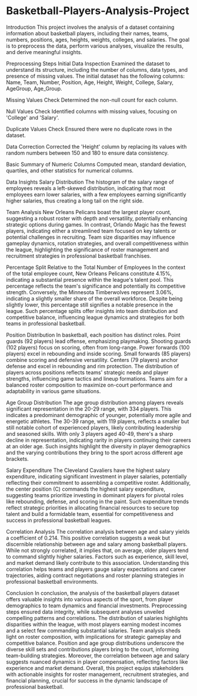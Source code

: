 # Basketball-Players-Analysis-Project
Introduction
This project involves the analysis of a dataset containing information about basketball players, including their names, teams, numbers, positions, ages, heights, weights, colleges, and salaries. The goal is to preprocess the data, perform various analyses, visualize the results, and derive meaningful insights.

Preprocessing Steps
Initial Data Inspection
Examined the dataset to understand its structure, including the number of columns, data types, and presence of missing values. The initial dataset has the following columns: Name, Team, Number, Position, Age, Height, Weight, College, Salary, AgeGroup, Age_Group.

Missing Values Check
Determined the non-null count for each column.

Null Values Check
Identified columns with missing values, focusing on 'College' and 'Salary'.

Duplicate Values Check
Ensured there were no duplicate rows in the dataset.

Data Correction
Corrected the 'Height' column by replacing its values with random numbers between 150 and 180 to ensure data consistency.

Basic Summary of Numeric Columns
Computed mean, standard deviation, quartiles, and other statistics for numerical columns.

Data Insights
Salary Distribution
The histogram of the salary range of employees reveals a left-skewed distribution, indicating that most employees earn lower salaries, with a few employees earning significantly higher salaries, thus creating a long tail on the right side.

Team Analysis
New Orleans Pelicans boast the largest player count, suggesting a robust roster with depth and versatility, potentially enhancing strategic options during games. In contrast, Orlando Magic has the fewest players, indicating either a streamlined team focused on key talents or potential challenges in recruiting. Team size disparities may influence gameplay dynamics, rotation strategies, and overall competitiveness within the league, highlighting the significance of roster management and recruitment strategies in professional basketball franchises.

Percentage Split Relative to the Total Number of Employees
In the context of the total employee count, New Orleans Pelicans constitute 4.15%, indicating a substantial presence within the league's talent pool. This percentage reflects the team's significance and potentially its competitive strength. Conversely, the Minnesota Timberwolves represent 3.06%, indicating a slightly smaller share of the overall workforce. Despite being slightly lower, this percentage still signifies a notable presence in the league. Such percentage splits offer insights into team distribution and competitive balance, influencing league dynamics and strategies for both teams in professional basketball.

Position Distribution
In basketball, each position has distinct roles. Point guards (92 players) lead offense, emphasizing playmaking. Shooting guards (102 players) focus on scoring, often from long-range. Power forwards (100 players) excel in rebounding and inside scoring. Small forwards (85 players) combine scoring and defensive versatility. Centers (79 players) anchor defense and excel in rebounding and rim protection. The distribution of players across positions reflects teams' strategic needs and player strengths, influencing game tactics and lineup formations. Teams aim for a balanced roster composition to maximize on-court performance and adaptability in various game situations.

Age Group Distribution
The age group distribution among players reveals significant representation in the 20-29 range, with 334 players. This indicates a predominant demographic of younger, potentially more agile and energetic athletes. The 30-39 range, with 119 players, reflects a smaller but still notable cohort of experienced players, likely contributing leadership and seasoned skills. With only 3 players aged 40-49, there's a sharp decline in representation, indicating rarity in players continuing their careers at an older age. Such insights highlight the diversity in player demographics and the varying contributions they bring to the sport across different age brackets.

Salary Expenditure
The Cleveland Cavaliers have the highest salary expenditure, indicating significant investment in player salaries, potentially reflecting their commitment to assembling a competitive roster. Additionally, the center position (C) commands the highest salary expenditure, suggesting teams prioritize investing in dominant players for pivotal roles like rebounding, defense, and scoring in the paint. Such expenditure trends reflect strategic priorities in allocating financial resources to secure top talent and build a formidable team, essential for competitiveness and success in professional basketball leagues.

Correlation Analysis
The correlation analysis between age and salary yields a coefficient of 0.214. This positive correlation suggests a weak but discernible relationship between age and salary among basketball players. While not strongly correlated, it implies that, on average, older players tend to command slightly higher salaries. Factors such as experience, skill level, and market demand likely contribute to this association. Understanding this correlation helps teams and players gauge salary expectations and career trajectories, aiding contract negotiations and roster planning strategies in professional basketball environments.

Conclusion
In conclusion, the analysis of the basketball players dataset offers valuable insights into various aspects of the sport, from player demographics to team dynamics and financial investments. Preprocessing steps ensured data integrity, while subsequent analyses unveiled compelling patterns and correlations. The distribution of salaries highlights disparities within the league, with most players earning modest incomes and a select few commanding substantial salaries. Team analysis sheds light on roster composition, with implications for strategic gameplay and competitive balance. Position and age group distributions underscore the diverse skill sets and contributions players bring to the court, informing team-building strategies. Moreover, the correlation between age and salary suggests nuanced dynamics in player compensation, reflecting factors like experience and market demand. Overall, this project equips stakeholders with actionable insights for roster management, recruitment strategies, and financial planning, crucial for success in the dynamic landscape of professional basketball.
